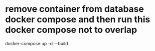 # remove container from database docker compose and then run this docker compose not to overlap

docker-compose up -d --build